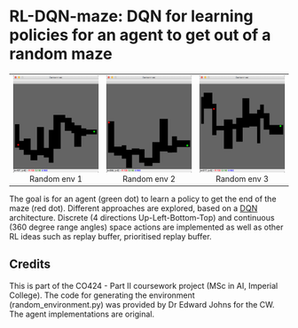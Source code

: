 # RL-DQN-maze: DQN for learning policies for an agent to get out of a random maze

| | | |
|:-------------------------:|:-------------------------:|:-------------------------:|
|<img width="1604" alt="Random maze 1" src="maze_1.png"> Random env 1|<img width="1604" alt="Random maze 2" src="maze_2.png"> Random env 2|<img width="1604" alt="Random maze 3" src="maze_3.png"> Random env 3|

The goal is for an agent (green dot) to learn a policy to get the end of the maze (red dot). Different approaches are explored, based on a [DQN](https://www.cs.toronto.edu/~vmnih/docs/dqn.pdf
) architecture. Discrete (4 directions Up-Left-Bottom-Top) and continuous (360 degree range angles) space actions are implemented as well as other RL ideas such as replay buffer, prioritised replay buffer.

Credits
-------

This is part of the CO424 - Part II coursework project (MSc in AI, Imperial College). The code for generating the environment (random_environment.py) was provided by Dr Edward Johns for the CW. The agent implementations are original.
